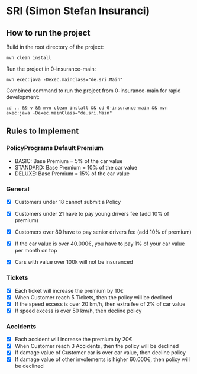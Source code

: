 # SRI (Simon Stefan Insuranci)

## How to run the project

Build in the root directory of the project:

`mvn clean install`

Run the project in 0-insurance-main:

`mvn exec:java -Dexec.mainClass="de.sri.Main"`

Combined command to run the project from 0-insurance-main for rapid development:

`cd .. && v && mvn clean install && cd 0-insurance-main && mvn exec:java -Dexec.mainClass="de.sri.Main"
`

## Rules to Implement
### PolicyPrograms Default Premium
- BASIC: Base Premium = 5% of the car value
- STANDARD: Base Premium = 10% of the car value
- DELUXE: Base Premium = 15% of the car value

### General
- [x] Customers under 18 cannot submit a Policy
- [x] Customers under 21 have to pay young drivers fee (add 10% of premium)
- [x] Customers over 80 have to pay senior drivers fee (add 10% of premium)
- [x] If the car value is over 40.000€, you have to pay 1% of your car value per month on top
- [x] Cars with value over 100k will not be insuranced


### Tickets
- [x] Each ticket will increase the premium by 10€
- [x] When Customer reach 5 Tickets, then the policy will be declined
- [x] If the speed excess is over 20 km/h, then extra fee of 2% of car value 
- [x] If speed excess is over 50 km/h, then decline policy

### Accidents
- [x] Each accident will increase the premium by 20€
- [x] When Customer reach 3 Accidents, then the policy will be declined
- [x] If damage value of Customer car is over car value, then decline policy
- [x] If damage value of other involements is higher 60.000€, then policy will be declined 